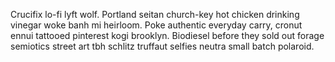 Crucifix lo-fi lyft wolf. Portland seitan church-key hot chicken drinking vinegar woke banh mi heirloom. Poke authentic everyday carry, cronut ennui tattooed pinterest kogi brooklyn. Biodiesel before they sold out forage semiotics street art tbh schlitz truffaut selfies neutra small batch polaroid.